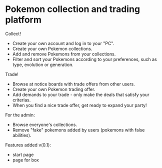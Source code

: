 # Pokemon collection and trading platform

Collect!
- Create your own account and log in to your "PC".
- Create your own Pokemon collections.
- Add and remove Pokemons from your collections.
- Filter and sort your Pokemons according to your preferences, such as type, evolution or generation.

Trade!
- Browse at notice boards with trade offers from other users.
- Create your own Pokemon trading offer.
- Add demands to your trade - only make the deals that satisfy your criterias.
- When you find a nice trade offer, get ready to expand your party!

For the admin:
- Browse everyone's collections.
- Remove "fake" pokemons added by users (pokemons with false abilities).

Features added v(0.1):
- start page
- page for box
